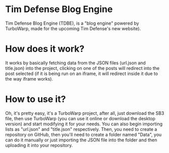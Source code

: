 # Tim Defense Blog Engine

Tim Defense Blog Engine (TDBE), is a "blog engine" powered by TurboWarp, made for the upcoming Tim Defense's new website).

# How does it work?

It works by basically fetching data from the JSON files (url.json and title.json) into the project, clicking on one of the posts will redirect into the post selected (if it is being run on an iframe, it will redirect inside it due to the way iframe works).

# How to use it?

Oh, it's pretty easy, it's a TurboWarp project, after all, just download the SB3 file, then use TurboWarp (you can use it online or download the desktop version) and start modifying it for your needs. You can also begin importing lists as "url.json" and "title.json" respectively. Then, you need to create a repository on GitHub, then you'll need to create a folder named "Data", you can do it manually or just importing the JSON file into the folder and then uploading it into your repository.
